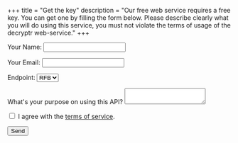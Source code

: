 +++
title = "Get the key"
description = "Our free web service requires a free key. You can get one by filling the form below. Please describe clearly what you will do using this service, you must not violate the terms of usage of the decryptr web-service."
+++

<form name="get-key" method="POST" netlify>
  <p>
    <label>Your Name: <input type="text" name="name"></label>   
  </p>
  <p>
    <label>Your Email: <input type="email" name="email"></label>
  </p>
  <p>
    <label>Endpoint: 
      <select name="cars">
        <option value="rfb">RFB</option>
      </select>
    </label>
  </p>
  <p>
    <label>What's your purpose on using this API? <textarea name="message"></textarea></label>
  </p>
  <p>
    <label>
      <input type="checkbox" name="vehicle" value="Bike"> I agree with the <a href = "/terms-of-service">terms of service</a>.  
    </label>
  </p>
  
  <p>
    <button type="submit">Send</button>
  </p>
</form>
